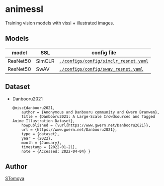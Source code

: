
# animessl

Training vision models with vissl + illustrated images.

## Models

|model|SSL|config file|
|-|-|-|
|ResNet50|SimCLR|[`./configs/config/simclr_resnet.yaml`](./configs/config/simclr_resnet.yaml)|
|ResNet50|SwAV|[`./configs/config/swav_resnet.yaml`](./configs/config/swav_resnet.yaml)

## Dataset

- Danbooru2021

    ```
    @misc{danbooru2021,
        author = {Anonymous and Danbooru community and Gwern Branwen},
        title = {Danbooru2021: A Large-Scale Crowdsourced and Tagged Anime Illustration Dataset},
        howpublished = {\url{https://www.gwern.net/Danbooru2021}},
        url = {https://www.gwern.net/Danbooru2021},
        type = {dataset},
        year = {2022},
        month = {January},
        timestamp = {2022-01-21},
        note = {Accessed: 2022-04-04} }
    ```

## Author

[STomoya](https://github.com/STomoya)
